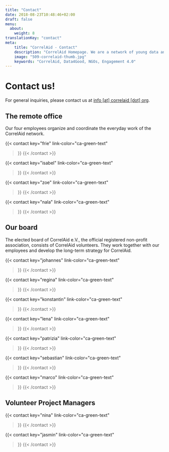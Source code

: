 ```yaml
---
title: "Contact"
date: 2018-08-23T10:48:46+02:00
draft: false
menu:
  about:
    weight: 8
translationKey: "contact"
meta:
    title: "CorrelAid - Contact"
    description: "CorrelAid Homepage. We are a network of young data analysts that wants to change the world with a more inclusive, integrated and innovative approach to data analysis."
    image: "509-correlaid-thumb.jpg"
    keywords: "CorrelAid, Data4Good, NGOs, Engagement 4.0"
---
```


# Contact us!

For general inquiries, please contact us at [info [at] correlaid [dot] org](mailto:info@correlaid.org).
## The remote office
Our four employees organize and coordinate the everyday work of the CorrelAid network.

{{< contact
    key="frie"
    link-color="ca-green-text"
>}}
{{< /contact >}}

 
{{< contact
    key="isabel"
    link-color="ca-green-text"
>}}
{{< /contact >}}

{{< contact
    key="zoe"
    link-color="ca-green-text"
>}}
{{< /contact >}}

{{< contact
    key="nala"
    link-color="ca-green-text"
>}}
{{< /contact >}}


## Our board
The elected board of CorrelAid e.V., the official registered non-profit association, consists of CorrelAid volunteers. They work together with our employees and develop the long-term strategy for CorrelAid.

{{< contact
    key="johannes"
    link-color="ca-green-text"
>}}
{{< /contact >}}

{{< contact
    key="regina"
    link-color="ca-green-text"
>}}
{{< /contact >}}


{{< contact
    key="konstantin"
    link-color="ca-green-text"
>}}
{{< /contact >}}


{{< contact
    key="lena"
    link-color="ca-green-text"
>}}
{{< /contact >}}

{{< contact
    key="patrizia"
    link-color="ca-green-text"
>}}
{{< /contact >}}


{{< contact
    key="sebastian"
    link-color="ca-green-text"
>}}
{{< /contact >}}


{{< contact
    key="marco"
    link-color="ca-green-text"
>}}
{{< /contact >}}

## Volunteer Project Managers

{{< contact
    key="nina"
    link-color="ca-green-text"
>}}
{{< /contact >}}

{{< contact
    key="jasmin"
    link-color="ca-green-text"
>}}
{{< /contact >}}
